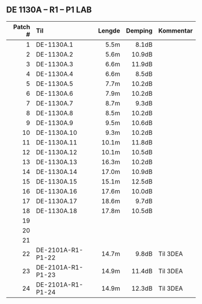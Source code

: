 ## DE 1130A – R1 – P1   LAB

|Patch #|Til|Lengde|Demping|Kommentar|
| ---: | :--- | ---: | ---: | :--- |
|1|DE-1130A.1|5.5m|8.1dB||
|2|DE-1130A.2|5.6m|10.9dB||
|3|DE-1130A.3|6.6m|11.9dB||
|4|DE-1130A.4|6.6m|8.5dB||
|5|DE-1130A.5|7.7m|10.2dB||
|6|DE-1130A.6|7.9m|10.2dB||
|7|DE-1130A.7|8.7m|9.3dB||
|8|DE-1130A.8|8.5m|10.2dB||
|9|DE-1130A.9|9.5m|10.6dB||
|10|DE-1130A.10|9.3m|10.2dB||
|11|DE-1130A.11|10.1m|11.8dB||
|12|DE-1130A.12|10.1m|10.5dB||
|13|DE-1130A.13|16.3m|10.2dB||
|14|DE-1130A.14|17.0m|10.9dB||
|15|DE-1130A.15|15.1m|12.5dB||
|16|DE-1130A.16|17.6m|10.0dB||
|17|DE-1130A.17|18.6m|9.7dB||
|18|DE-1130A.18|17.8m|10.5dB||
|19|||||
|20|||||
|21|||||
|22|DE-2101A-R1-P1-22|14.7m|9.8dB|Til 3DEA|
|23|DE-2101A-R1-P1-23|14.9m|11.4dB|Til 3DEA|
|24|DE-2101A-R1-P1-24|14.9m|12.3dB|Til 3DEA|
 

